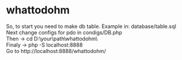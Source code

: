 # whattodohm
So, to start you need to make db table. Example in: database/table.sql <br>
Next change configs for pdo in condigs/DB.php <br>
Then -> cd D:\your\path\whattodohm\ <br>
Finaly -> php -S localhost:8888 <br>
Go to http://localhost:8888/whattodohm/ <br>
